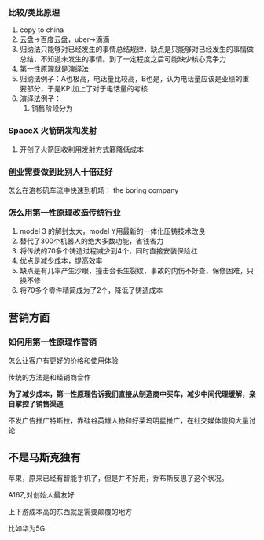 











### 比较/类比原理

1. copy to china
2. 云盘->百度云盘，uber->滴滴
3. 归纳法只能够对已经发生的事情总结规律，缺点是只能够对已经发生的事情做总结，不知道未发生的事情。到了一定程度之后可能缺少核心竞争力
4. 第一性原理就是演绎法
5. 归纳法例子：A也极高，电话量比较高，B也是，认为电话量应该是业绩的重要部分，于是KPI加上了对于电话量的考核
6. 演绎法例子：
   1. 销售阶段分为





### SpaceX 火箭研发和发射

1. 开创了火箭回收利用发射方式籁降低成本



### 创业需要做到比别人十倍还好



怎么在洛杉矶车流中快速到机场： the boring company





### 怎么用第一性原理改造传统行业

1. model 3 的解封太大，model Y用最新的一体化压铸技术改良
2. 替代了300个机器人的绝大多数功能，省钱省力
3. 将传统的70多个铸造过程减少到4个，同时直接安装保险杠
4. 优点是减少成本，提高效率
5. 缺点是有几率产生沙眼，撞击会长生裂纹，事故的内伤不好查，保修困难，只换不修
6. 将70多个零件精简成为了2个，降低了铸造成本





## 营销方面

### 如何用第一性原理作营销

怎么让客户有更好的价格和使用体验

传统的方法是和经销商合作

**为了减少成本，第一性原理告诉我们直接从制造商中买车，减少中间代理缓解，亲自掌控了销售渠道**

不发广告推广特斯拉，靠硅谷英雄人物和好莱坞明星推广，在社交媒体傻狗大量讨论









## 不是马斯克独有

苹果，原来已经有智能手机了，但是并不好用，乔布斯反思了这个状况。

A16Z,对创始人最友好





上下游成本高的东西就是需要颠覆的地方

比如华为5G



















